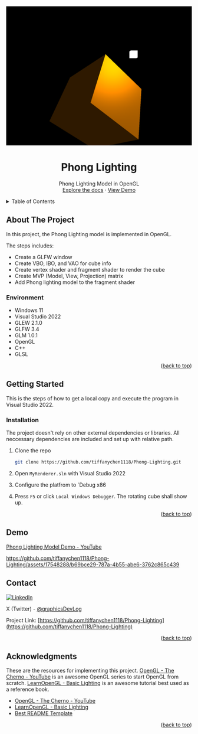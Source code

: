 <a id="readme-top"></a>


<!-- PROJECT LOGO -->
<br />
<div align="center">
  <a href="https://github.com/tiffanychen1118/Phong-Lighting/blob/main/assets/phong-lighting-model.png">
    <img src="assets/phong-lighting-model.png" alt="Logo" width="540">
  </a>

<h1 align="center">Phong Lighting</h1>

  <p align="center">
    Phong Lighting Model in OpenGL
    <br />
    <a href="https://github.com/tiffanychen1118/Phong-Lighting">Explore the docs</a>
    ·
    <a href="https://youtu.be/bz9ZHsPyZdo">View Demo</a>
    <br />
  </p>

</div>


<!-- TABLE OF CONTENTS -->
<details>
  <summary>Table of Contents</summary>
  <ol>
    <li>
      <a href="#about-the-project">About The Project</a>
      <ul>
        <li><a href="#environment">Environment</a></li>
      </ul>
    </li>
    <li>
      <a href="#getting-started">Getting Started</a>
      <ul>
        <li><a href="#installation">Installation</a></li>
      </ul>
    </li>
    <li><a href="#demo">Demo</a></li>
    <li><a href="#contact">Contact</a></li>
    <li><a href="#acknowledgments">Acknowledgments</a></li>
  </ol>
</details>


<!-- ABOUT THE PROJECT -->
## About The Project

In this project, the Phong Lighting model is implemented in OpenGL.

The steps includes:
* Create a GLFW window
* Create VBO, IBO, and VAO for cube info
* Create vertex shader and fragment shader to render the cube
* Create MVP (Model, View, Projection) matrix
* Add Phong lighting model to the fragment shader


### Environment

* Windows 11
* Visual Studio 2022
* GLEW 2.1.0
* GLFW 3.4
* GLM 1.0.1
* OpenGL
* C++
* GLSL

<p align="right">(<a href="#readme-top">back to top</a>)</p>


<!-- GETTING STARTED -->
## Getting Started

This is the steps of how to get a local copy and execute the program in Visual Studio 2022. 

### Installation

The project doesn't rely on other external dependencies or libraries. All neccessary dependencies are included and set up with relative path.

1. Clone the repo
   ```sh
   git clone https://github.com/tiffanychen1118/Phong-Lighting.git
   ```
2. Open `MyRenderer.sln` with Visual Studio 2022

3. Configure the platfrom to `Debug x86

4. Press `F5` or click `Local Windows Debugger`. The rotating cube shall show up. 

<p align="right">(<a href="#readme-top">back to top</a>)</p>


<!-- DEMO -->
## Demo

<a href="https://youtu.be/bz9ZHsPyZdo">Phong Lighting Model Demo - YouTube</a>

https://github.com/tiffanychen1118/Phong-Lighting/assets/17548288/b69bce29-787a-4b55-abe6-3762c865c439


<!-- CONTACT -->
## Contact

[![LinkedIn][linkedin-shield]][linkedin-url]

X (Twitter) - [@graphicsDevLog](https://twitter.com/graphicsDevLog)

Project Link: [https://github.com/tiffanychen1118/Phong-Lighting](https://github.com/tiffanychen1118/Phong-Lighting)

<p align="right">(<a href="#readme-top">back to top</a>)</p>


<!-- ACKNOWLEDGMENTS -->
## Acknowledgments

These are the resources for implementing this project. [OpenGL - The Cherno - YouTube](https://youtube.com/playlist?list=PLlrATfBNZ98foTJPJ_Ev03o2oq3-GGOS2&si=nHk_QFPstL1femtw) is an awesome OpenGL series to start OpenGL from scratch. [LearnOpenGL - Basic Lighting](https://learnopengl.com/Lighting/Basic-Lighting) is an awesome tutorial best used as a reference book.

* [OpenGL - The Cherno - YouTube](https://youtube.com/playlist?list=PLlrATfBNZ98foTJPJ_Ev03o2oq3-GGOS2&si=nHk_QFPstL1femtw)
* [LearnOpenGL - Basic Lighting](https://learnopengl.com/Lighting/Basic-Lighting)
* [Best README Template](https://github.com/othneildrew/Best-README-Template)

<p align="right">(<a href="#readme-top">back to top</a>)</p>


<!-- MARKDOWN LINKS & IMAGES -->
<!-- https://www.markdownguide.org/basic-syntax/#reference-style-links -->
[linkedin-shield]: https://img.shields.io/badge/-LinkedIn-black.svg?style=for-the-badge&logo=linkedin&colorB=555
[linkedin-url]: https://www.linkedin.com/in/tiffany-hsuan-chen/
[product-screenshot]: assets/phong-lighting-model.png

